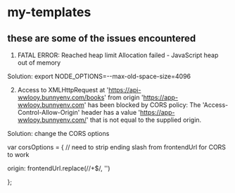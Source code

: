 # my-templates

## these are some of the issues encountered

1. FATAL ERROR: Reached heap limit Allocation failed - JavaScript heap out of memory

Solution: export NODE_OPTIONS=--max-old-space-size=4096

2. Access to XMLHttpRequest at 'https://api-wwlooy.bunnyenv.com/books' from origin 'https://app-wwlooy.bunnyenv.com' has been blocked by CORS policy: The 'Access-Control-Allow-Origin' header has a value 'https://app-wwlooy.bunnyenv.com/' that is not equal to the supplied origin.

Solution: change the CORS options

var corsOptions = { // need to strip ending slash from frontendUrl for CORS to work

  origin: frontendUrl.replace(/\/+$/, '')

};
